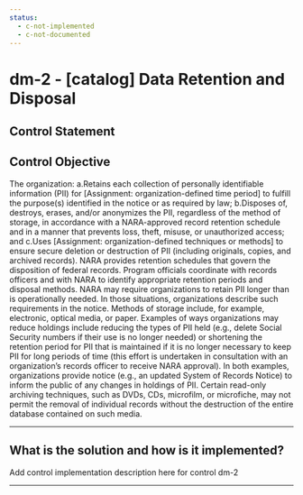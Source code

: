 ```yaml
---
status:
  - c-not-implemented
  - c-not-documented
---
```


# dm-2 - \[catalog\] Data Retention and Disposal

## Control Statement

## Control Objective

The organization:  a.Retains each collection of personally identifiable information (PII) for [Assignment: organization-defined time period] to fulfill the purpose(s) identified in the notice or as required by law;  b.Disposes of, destroys, erases, and/or anonymizes the PII, regardless of the method of storage, in accordance with a NARA-approved record retention schedule and in a manner that prevents loss, theft, misuse, or unauthorized access; and  c.Uses [Assignment: organization-defined techniques or methods] to ensure secure deletion or destruction of PII (including originals, copies, and archived records).    NARA provides retention schedules that govern the disposition of federal records. Program officials coordinate with records officers and with NARA to identify appropriate retention periods and disposal methods. NARA may require organizations to retain PII longer than is operationally needed. In those situations, organizations describe such requirements in the notice. Methods of storage include, for example, electronic, optical media, or paper.  Examples of ways organizations may reduce holdings include reducing the types of PII held (e.g., delete Social Security numbers if their use is no longer needed) or shortening the retention period for PII that is maintained if it is no longer necessary to keep PII for long periods of time (this effort is undertaken in consultation with an organization’s records officer to receive NARA approval). In both examples, organizations provide notice (e.g., an updated System of Records Notice) to inform the public of any changes in holdings of PII.  Certain read-only archiving techniques, such as DVDs, CDs, microfilm, or microfiche, may not permit the removal of individual records without the destruction of the entire database contained on such media.

______________________________________________________________________

## What is the solution and how is it implemented?

Add control implementation description here for control dm-2

______________________________________________________________________

